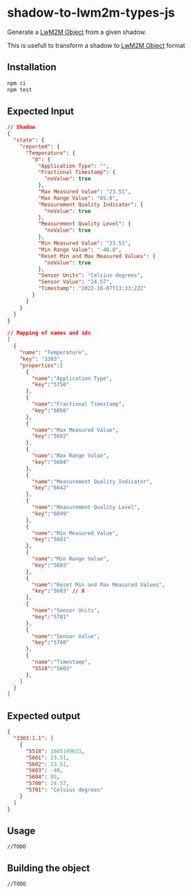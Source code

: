 # shadow-to-lwm2m-types-js

Generate a [LwM2M Object](https://github.com/NordicSemiconductor/lwm2m-types-js) from a given shadow.

This is usefull to transform a shadow to [LwM2M Object](https://github.com/NordicSemiconductor/lwm2m-types-js) format

## Installation

```bash
npm ci
npm test
```

## Expected Input

```json
// Shadow
{
  "state": {
    "reported": {
      "Temperature": {
        "0": {
          "Application Type": "",
          "Fractional Timestamp": {
            "noValue": true
          },
          "Max Measured Value": "23.51",
          "Max Range Value": "85.0",
          "Measurement Quality Indicator": {
            "noValue": true
          },
          "Measurement Quality Level": {
            "noValue": true
          },
          "Min Measured Value": "23.51",
          "Min Range Value": "-40.0",
          "Reset Min and Max Measured Values": {
            "noValue": true
          },
          "Sensor Units": "Celsius degrees",
          "Sensor Value": "24.57",
          "Timestamp": "2022-10-07T13:33:22Z"
        }
      }
    }
  }
}

// Mapping of names and ids
[
  {
    "name": "Temperature",
    "key": "3303",
    "properties":[
      {
        "name":"Application Type",
        "key":"5750"
      },
      {
        "name":"Fractional Timestamp",
        "key":"6050"
      },
      {
        "name":"Max Measured Value",
        "key":"5602"
      },
      {
        "name":"Max Range Value",
        "key":"5604"
      },
      {
        "name":"Measurement Quality Indicator",
        "key":"6042"
      },
      {
        "name":"Measurement Quality Level",
        "key":"6049"
      },
      {
        "name":"Min Measured Value",
        "key":"5601"
      },
      {
        "name":"Min Range Value",
        "key":"5603"
      },
      {
        "name":"Reset Min and Max Measured Values",
        "key":"5603" // X
      },
      {
        "name":"Sensor Units",
        "key":"5701"
      },
      {
        "name":"Sensor Value",
        "key":"5700"
      },
      {
        "name":"Timestamp",
        "5518":"5603"
      },
    ]
  }
]
```

## Expected output

```json
{
  "3303:1.1": [
    {
      "5518": 1665149633,
      "5601": 23.51,
      "5602": 23.51,
      "5603": -40,
      "5604": 85,
      "5700": 24.57,
      "5701": "Celsius degrees"
    }
  ]
}
```

## Usage

```
//TODO
```

## Building the object

```
//TODO
```
